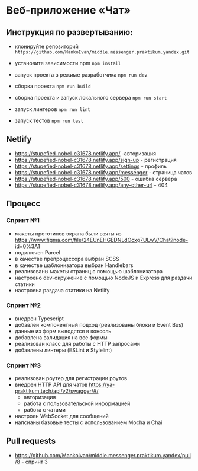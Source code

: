 # Веб-приложение «Чат»

## Инструкция по развертыванию:
- клонируйте репозиторий `https://github.com/MankoIvan/middle.messenger.praktikum.yandex.git`
- уcтановите зависимости npm `npm install`

- запуск проекта в режиме разработчика `npm run dev`
- сборка проекта `npm run build`
- сборка проекта и запуск локального сервера `npm run start`
- запуск линтеров `npm run lint`
- запуск тестов `npm run test`

## Netlify

- https://stupefied-nobel-c31678.netlify.app/ -авторизация
- https://stupefied-nobel-c31678.netlify.app/sign-up - регистрация
- https://stupefied-nobel-c31678.netlify.app/settings - профиль
- https://stupefied-nobel-c31678.netlify.app/messenger - страница чатов
- https://stupefied-nobel-c31678.netlify.app/500 - ошибка сервера
- https://stupefied-nobel-c31678.netlify.app/any-other-url - 404

## Процесс
### Спринт №1
- макеты прототипов экрана были взяты из https://www.figma.com/file/24EUnEHGEDNLdOcxg7ULwV/Chat?node-id=0%3A1
- подключен Parcel
- в качестве препроцессора выбран SCSS
- в качестве шаблонизатора выбран Handlebars
- реализованы макеты страниц с помощью шаблонизатора
- настроено dev-окружение с помощью NodeJS и Express для раздачи статики 
- настроена раздача статики на Netlify

### Спринт №2
- внедрен Typescript
- добавлен компонентный подход (реализованы блоки и Event Bus)
- данные из форм выводятся в консоль
- добавлена валидация на все формы
- реализован класс для работы с HTTP запросами
- добавлены линтеры (ESLint и Stylelint)

### Спринт №3
- реализован роутер для регистрации роутов
- внедрен HTTP API для чатов https://ya-praktikum.tech/api/v2/swagger/#/
    + авторизация
    + работа с пользовательской информацией
    + работа с чатами
- настроен WebSocket для сообщений
- напсианы базовые тесты с использованием Mocha и Chai

## Pull requests
- https://github.com/MankoIvan/middle.messenger.praktikum.yandex/pull/8 - спринт 3
